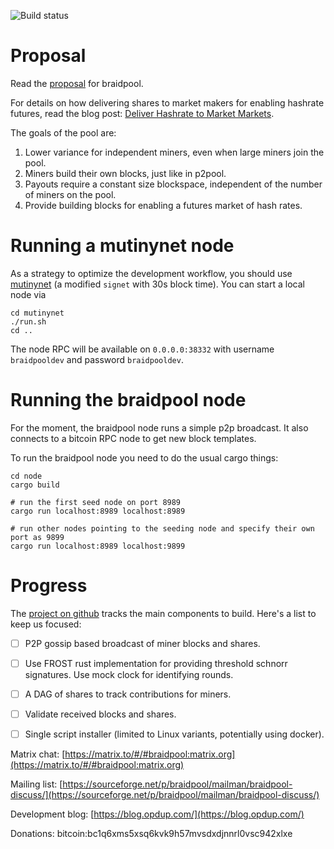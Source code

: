 
![Build status](https://github.com/wholooks/braidpool/actions/workflows/rust-node.yml/badge.svg)

# Proposal

Read the
[proposal](https://github.com/pool2win/braidpool/raw/main/proposal/proposal.pdf)
for braidpool.

For details on how delivering shares to market makers for enabling hashrate
futures, read the blog post: [Deliver Hashrate to Market
Markets](https://blog.opdup.com/2021/08/18/deliver-hashrate-to-market-makers.html).

The goals of the pool are:

1. Lower variance for independent miners, even when large miners join the pool.
2. Miners build their own blocks, just like in p2pool.
3. Payouts require a constant size blockspace, independent of the number of
   miners on the pool.
4. Provide building blocks for enabling a futures market of hash rates.

# Running a mutinynet node

As a strategy to optimize the development workflow, you should use [mutinynet](https://mutinynet.com/) (a modified `signet` with 30s block time). You can
start a local node via
```
cd mutinynet
./run.sh
cd ..
```

The node RPC will be available on `0.0.0.0:38332` with username `braidpooldev` and password `braidpooldev`.

# Running the braidpool node

For the moment, the braidpool node runs a simple p2p broadcast. 
It also connects to a bitcoin RPC node to get new block templates.

To run the braidpool node you need to do the usual cargo things:
```
cd node
cargo build

# run the first seed node on port 8989
cargo run localhost:8989 localhost:8989 

# run other nodes pointing to the seeding node and specify their own port as 9899
cargo run localhost:8989 localhost:9899
```

# Progress

The [project on github](https://github.com/wholooks/braidpool/projects/1)
tracks the main components to build. Here's a list to keep us focused:

- [ ] P2P gossip based broadcast of miner blocks and shares.
- [ ] Use FROST rust implementation for providing threshold schnorr
      signatures. Use mock clock for identifying rounds.
- [ ] A DAG of shares to track contributions for miners.
- [ ] Validate received blocks and shares.
- [ ] Single script installer (limited to Linux variants, potentially using
      docker).


Matrix chat: [https://matrix.to/#/#braidpool:matrix.org](https://matrix.to/#/#braidpool:matrix.org)

Mailing list: [https://sourceforge.net/p/braidpool/mailman/braidpool-discuss/](https://sourceforge.net/p/braidpool/mailman/braidpool-discuss/)

Development blog: [https://blog.opdup.com/](https://blog.opdup.com/)

Donations: bitcoin:bc1q6xms5xsq6kvk9h57mvsdxdjnnrl0vsc942xlxe
